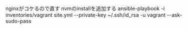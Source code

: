 nginxがコケるので直す
nvmのinstallを追加する
ansible-playbook -i inventories/vagrant site.yml --private-key ~/.ssh/id_rsa -u vagrant --ask-sudo-pass


